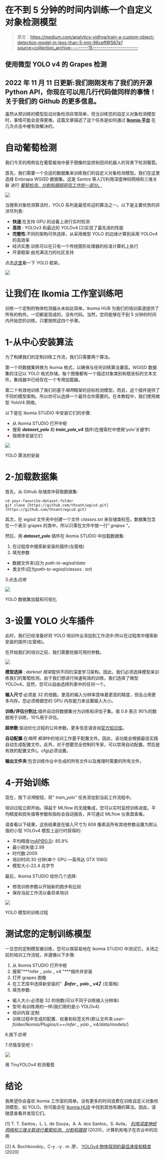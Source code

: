 # 在不到 5 分钟的时间内训练一个自定义对象检测模型

> 原文：<https://medium.com/analytics-vidhya/train-a-custom-object-detection-model-in-less-than-5-min-96ceff8f567a?source=collection_archive---------15----------------------->

## 使用微型 YOLO v4 的 Grapes 检测

## 2022 年 11 月 11 日更新:我们刚刚发布了我们的开源 Python API，你现在可以用几行代码做同样的事情！关于我们的 Github 的更多信息。

虽然从预训练的模型启动对象检测非常简单，但当训练您的自定义对象检测模型时，事情可能会变得更难。这篇文章描述了这个任务是如何通过 [**Ikomia 平台**](https://ikomia.com/) 在几次点击中被有效解决的。

# 自动葡萄检测

我们今天的用例旨在葡萄栽培中基于图像的监控和田间机器人的背景下检测葡萄。

首先，我们需要一个合适的数据集来训练我们的自定义对象检测模型。我们在这里选择 Embrapa WGISD 数据集。这是 Santos 等人[1]利用深度神经网络和三维关联 进行 [*葡萄检测、分割和跟踪研究工作的一部分。*](https://arxiv.org/abs/1907.11819v3)

![](img/1efab943ff8efb1c5322b92db1bf8198.png)

当搜索对象检测算法时，YOLO 系列是最受欢迎的算法之一。以下是主要优势的非详尽列表:

*   **快速**:在支持 GPU 的设备上进行实时检测
*   **高效** : YOLOv3 和最近的 YOLOv4 [2]实现了最先进的性能
*   **完整性**:不同的架构可供选择，从采用微型 YOLO 的边缘计算到采用 YOLOv4 的高效率
*   经济实惠:训练可以在只有一个传统图形处理器的标准计算机上执行
*   开源框架:由充满活力的社区支持

点击[这里](https://github.com/AlexeyAB/darknet)看一下 YOLO 框架。

![](img/1de489b34ebbd83942cfb72794c06f89.png)

# 让我们在 Ikomia 工作室训练吧

训练一个定制的物体检测器从未如此简单。Ikomia HUB 为我们的培训渠道提供了所有的构件。一切都是现成的，没有代码。当然，您将能够在不到 5 分钟的时间内开始您的训练。只要按照这四个步骤。

# 1-从中心安装算法

为了构建我们的定制训练工作流，我们只需要两个算法。

第一个将数据集转换为 Ikomia 格式，以确保与任何训练算法兼容。WGISD 数据集的注记以 YOLO 格式存储。每个图像都有一个描述对象类别和框坐标的文本文件。集线器中已经存在一个专用加载器。

第二个有效地训练了我们的基于*暗网*框架的目标检测模型。而且，这个插件提供了不同的模型架构。所以你可以选择一个最符合你需要的。在本教程中，我们使用微型 YoloV4 网络。

以下是在 Ikomia STUDIO 中安装它们的步骤:

*   从 Ikomia STUDIO 打开中枢
*   搜索 ***dataset_yolo*** 和 ***train_yolo_v4*** 插件(在搜索栏中使用‘yolo’关键字)
*   按顺序安装它们

![](img/d68ee5d0ccab27f3c3b75ac982f8ec4b.png)

YOLO 算法的安装

# 2-加载数据集

首先，从 Github 存储库中获取数据集:

```
cd your-favorite-dataset-folder
git clone [https://github.com/thsant/wgisd.git](https://github.com/thsant/wgisd.git)
```

其次，在 *wgisd* 文件夹中创建一个文件 *classes.txt* 来存储类标签。数据集包含在一个表示 grapes 的类中，所以只需在文件中放一行“ *grapes* ”。

然后，用 ***dataset_yolo*** 插件在 Ikomia STUDIO 中加载数据集:

1.  在过程库中搜索新安装的插件(左窗格)
2.  填充参数

*   数据文件夹(应为 *path-to-wgisd/data*
*   类文件(应为*path-to-wgisd/classes . txt*)

3.点击*应用*

![](img/dec083ae43ef38e11105fefa6c283b86.png)

YOLO 数据集加载和可视化

# 3-设置 YOLO 火车插件

此时，我们已经准备好将 YOLO 培训作业添加到工作流中:所以在过程库中搜索新安装的插件(左窗格)。

在开始我们的培训之前，我们需要挖掘可用的参数。

![](img/fd02be03afde4c28a7d607d2fd9610cc.png)

**模型选择** : *darknet* *框架*提供不同的深度学习架构。因此，我们必须选择模型来训练我们的葡萄检测。由于我们想进行快速有效的训练，我们选择了微型 YOLOv4。显然，您可以自由选择列表中的任何一个。

**输入尺寸**:必须是 32 的倍数。更高的输入分辨率意味着更高的精度，但会占用更多内存。您必须根据您的 GPU 内存能力来设置输入大小。

**训练/评估分割比**:插件自动将数据集分为训练和评估子集。值 0.9 表示 90%的数据用于训练，10%用于评估。

**超参数**:驱动优化过程的公共参数。更多信息请咨询[官方知识库](https://github.com/AlexeyAB/darknet)。

**自动配置**:在*暗网* *框架*中的培训工作基于配置文件。因此，该功能会根据最佳实践自动生成配置文件。此外，对于想要完全控制的专家，可以禁用自动配置。然后是有效的配置文件(。cfg)必须设置。

**输出文件夹**:包含训练作业中生成的所有文件以及推理时需要的所有文件。

# 4-开始训练

现在，按下*应用*按钮，将" *train_yolo"* 任务添加到当前工作流程中。

培训过程立即开始。得益于 MLflow 的无缝集成，您可以实时监控训练进度。平均精度和损失值等参数和指标会自动报告，并可通过 MLflow 仪表盘查看。

请查看以下结果，这些结果是在输入尺寸为 608 像素且所有其他参数设置为默认值的小型 YOLOv4 模型上运行时获得的:

*   平均精度(mAP@0.5): 85.9%
*   最小损失值:2.99
*   时代数:2000
*   培训时间:30 分钟(单个 GPU —英伟达 GTX 1060)
*   模型大小:22.4 兆字节

最后，Ikomia STUDIO 给你几个选择:

*   修改训练参数以开始新的跑步和比较
*   保存当前工作流以备将来培训

![](img/d927a2034b7b911d70fd231c62160c20.png)

YOLO 模型的训练过程

# 测试您的定制训练模型

一旦您的定制模型被训练，您可以很容易地在 Ikomia STUDIO 中测试它。关闭之前的培训工作流程，并遵循以下步骤:

1.  从 Ikomia STUDIO 打开中枢
2.  搜索"***infer _ yolo _ v4 "***插件并安装
3.  打开 grapes 图像
4.  在工艺库中选择新安装的"***【infer _ yolo _ v4】***(左窗格)
5.  填充参数:

*   输入大小:必须是 32 的倍数(可以不同于训练输入分辨率)
*   型号:和训练用的一样(我们用的是小 YOLOv4)
*   培训内容:定制
*   训练过程中生成的配置、权重和标签文件(默认文件夹:*user-folder/Ikomia/Plugins/c++/infer _ yolo _ v4/data/models/*)

6.按下*应用*

7.尽情享受吧！

![](img/858a500cd8ea46e166d022ca104d02fb.png)

用 TinyYOLOv4 检测葡萄

# 结论

我希望你会喜欢 Ikomia 工作室的简单。没有更多的时间浪费在训练自定义对象检测模型，如 YOLO。你可能会在 [Ikomia HUB](https://github.com/Ikomia-hub) 中找到其他有趣的算法。因此，请随意查看并发现它们。

[1] T. T. Santos，L. L. de Souza，A. A. dos Santos，S. Avila， [*利用深度神经网络和三维关联进行葡萄检测、分割和跟踪*](https://arxiv.org/abs/1907.11819v3) (2020)，计算机和电子在农业中的应用

[2] A. Bochkovskiy，C-y .-y . m .廖， [YOLOv4:物体探测的最佳速度和精度](https://arxiv.org/abs/2004.10934) (2020)